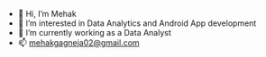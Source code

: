 - 👋 Hi, I’m Mehak
- 👀 I’m interested in Data Analytics and Android App development
- 🌱 I’m currently working as a Data Analyst 
- 📫 mehakgagneja02@gmail.com

<!---
mehakgagneja02/mehakgagneja02 is a ✨ special ✨ repository because its `README.md` (this file) appears on your GitHub profile.
You can click the Preview link to take a look at your changes.
--->
